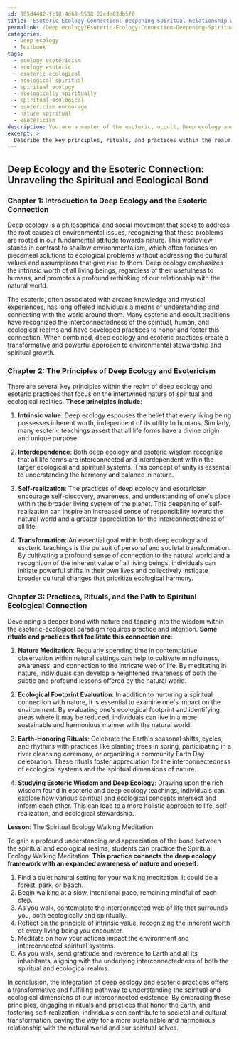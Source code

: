 ```yaml
---
id: 005d4482-fc10-4d63-9538-22ede03db5f0
title: 'Esoteric-Ecology Connection: Deepening Spiritual Relationship with Nature'
permalink: /Deep-ecology/Esoteric-Ecology-Connection-Deepening-Spiritual-Relationship-with-Nature/
categories:
  - Deep ecology
  - Textbook
tags:
  - ecology esotericism
  - ecology esoteric
  - esoteric ecological
  - ecological spiritual
  - spiritual ecology
  - ecologically spiritually
  - spiritual ecological
  - esotericism encourage
  - nature spiritual
  - esotericism
description: You are a master of the esoteric, occult, Deep ecology and education, you have written many textbooks on the subject in ways that provide students with rich and deep understanding of the subject. You are being asked to write textbook-like sections on a topic and you do it with full context, explainability, and reliability in accuracy to the true facts of the topic at hand, in a textbook style that a student would easily be able to learn from, in a rich, engaging, and contextual way. Always include relevant context (such as formulas and history), related concepts, and in a way that someone can gain deep insights from.
excerpt: > 
  Describe the key principles, rituals, and practices within the realm of the occult and esoteric that focus on the connection and reverence for Deep ecology. Include in this exposition a lesson or ritual that a student can follow to gain a profound understanding and appreciation of the bond between the spiritual and ecological realms central to this specific branch of occultism.
---
```


## Deep Ecology and the Esoteric Connection: Unraveling the Spiritual and Ecological Bond

### Chapter 1: Introduction to Deep Ecology and the Esoteric Connection

Deep ecology is a philosophical and social movement that seeks to address the root causes of environmental issues, recognizing that these problems are rooted in our fundamental attitude towards nature. This worldview stands in contrast to shallow environmentalism, which often focuses on piecemeal solutions to ecological problems without addressing the cultural values and assumptions that give rise to them. Deep ecology emphasizes the intrinsic worth of all living beings, regardless of their usefulness to humans, and promotes a profound rethinking of our relationship with the natural world.

The esoteric, often associated with arcane knowledge and mystical experiences, has long offered individuals a means of understanding and connecting with the world around them. Many esoteric and occult traditions have recognized the interconnectedness of the spiritual, human, and ecological realms and have developed practices to honor and foster this connection. When combined, deep ecology and esoteric practices create a transformative and powerful approach to environmental stewardship and spiritual growth.

### Chapter 2: The Principles of Deep Ecology and Esotericism

There are several key principles within the realm of deep ecology and esoteric practices that focus on the intertwined nature of spiritual and ecological realities. **These principles include**:

1. **Intrinsic value**: Deep ecology espouses the belief that every living being possesses inherent worth, independent of its utility to humans. Similarly, many esoteric teachings assert that all life forms have a divine origin and unique purpose.

2. **Interdependence**: Both deep ecology and esoteric wisdom recognize that all life forms are interconnected and interdependent within the larger ecological and spiritual systems. This concept of unity is essential to understanding the harmony and balance in nature.

3. **Self-realization**: The practices of deep ecology and esotericism encourage self-discovery, awareness, and understanding of one's place within the broader living system of the planet. This deepening of self-realization can inspire an increased sense of responsibility toward the natural world and a greater appreciation for the interconnectedness of all life.

4. **Transformation**: An essential goal within both deep ecology and esoteric teachings is the pursuit of personal and societal transformation. By cultivating a profound sense of connection to the natural world and a recognition of the inherent value of all living beings, individuals can initiate powerful shifts in their own lives and collectively instigate broader cultural changes that prioritize ecological harmony.

### Chapter 3: Practices, Rituals, and the Path to Spiritual Ecological Connection

Developing a deeper bond with nature and tapping into the wisdom within the esoteric-ecological paradigm requires practice and intention. **Some rituals and practices that facilitate this connection are**:

1. **Nature Meditation**: Regularly spending time in contemplative observation within natural settings can help to cultivate mindfulness, awareness, and connection to the intricate web of life. By meditating in nature, individuals can develop a heightened awareness of both the subtle and profound lessons offered by the natural world.

2. **Ecological Footprint Evaluation**: In addition to nurturing a spiritual connection with nature, it is essential to examine one's impact on the environment. By evaluating one's ecological footprint and identifying areas where it may be reduced, individuals can live in a more sustainable and harmonious manner with the natural world.

3. **Earth-Honoring Rituals**: Celebrate the Earth's seasonal shifts, cycles, and rhythms with practices like planting trees in spring, participating in a river cleansing ceremony, or organizing a community Earth Day celebration. These rituals foster appreciation for the interconnectedness of ecological systems and the spiritual dimensions of nature.

4. **Studying Esoteric Wisdom and Deep Ecology**: Drawing upon the rich wisdom found in esoteric and deep ecology teachings, individuals can explore how various spiritual and ecological concepts intersect and inform each other. This can lead to a more holistic approach to life, self-realization, and ecological stewardship.

**Lesson**: The Spiritual Ecology Walking Meditation

To gain a profound understanding and appreciation of the bond between the spiritual and ecological realms, students can practice the Spiritual Ecology Walking Meditation. **This practice connects the deep ecology framework with an expanded awareness of nature and oneself**:

1. Find a quiet natural setting for your walking meditation. It could be a forest, park, or beach.
2. Begin walking at a slow, intentional pace, remaining mindful of each step.
3. As you walk, contemplate the interconnected web of life that surrounds you, both ecologically and spiritually.
4. Reflect on the principle of intrinsic value, recognizing the inherent worth of every living being you encounter.
5. Meditate on how your actions impact the environment and interconnected spiritual systems.
6. As you walk, send gratitude and reverence to Earth and all its inhabitants, aligning with the underlying interconnectedness of both the spiritual and ecological realms.

In conclusion, the integration of deep ecology and esoteric practices offers a transformative and fulfilling pathway to understanding the spiritual and ecological dimensions of our interconnected existence. By embracing these principles, engaging in rituals and practices that honor the Earth, and fostering self-realization, individuals can contribute to societal and cultural transformation, paving the way for a more sustainable and harmonious relationship with the natural world and our spiritual selves.

